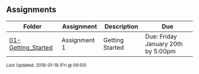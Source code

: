 ## Assignments
| Folder | Assignment | Description | Due|
 | ------------|------------|------------|------------|
 | [01-Getting_Started](./01-Getting_Started) |  Assignment 1  |  Getting Started | Due: Friday January 20th by 5:00pm |

<sup>Last Updated: 2018-01-19 (Fri @ 09:50)</sup>